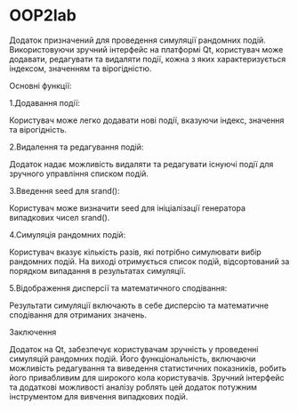 # OOP2lab

Додаток призначений для проведення симуляції рандомних подій. Використовуючи зручний інтерфейс на платформі Qt, користувач може додавати, редагувати та видаляти події, кожна з яких характеризується індексом, значенням та вірогідністю.

Основні функції:

1.Додавання події:

Користувач може легко додавати нові події, вказуючи індекс, значення та вірогідність.

2.Видалення та редагування подій:

Додаток надає можливість видаляти та редагувати існуючі події для зручного управління списком подій.

3.Введення seed для srand():

Користувач може визначити seed для ініціалізації генератора випадкових чисел srand().

4.Симуляція рандомних подій:

Користувач вказує кількість разів, які потрібно симулювати вибір рандомних подій.
На виході отримується список подій, відсортований за порядком випадання в результатах симуляції.

5.Відображення дисперсії та математичного сподівання:

Результати симуляції включають в себе дисперсію та математичне сподівання для отриманих значень.

Заключення

Додаток на Qt, забезпечує користувачам зручність у проведенні симуляцій рандомних подій. Його функціональність, включаючи можливість редагування та виведення статистичних показників, робить його привабливим для широкого кола користувачів. Зручний інтерфейс та додаткові можливості аналізу роблять цей додаток потужним інструментом для вивчення випадкових подій.
